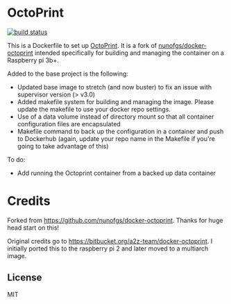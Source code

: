 # OctoPrint

[![build status][travis-image]][travis-url]

This is a Dockerfile to set up [OctoPrint](http://octoprint.org/). It is a fork of [nunofgs/docker-octoprint](https://github.com/nunofgs/docker-octoprint) intended specifically for building and managing the container on a Raspberry pi 3b+. 

Added to the base project is the following:
- Updated base image to stretch (and now buster) to fix an issue with supervisor version (> v3.0)
- Added makefile system for building and managing the image. Please update the makefile to use your docker repo settings.
- Use of a data volume instead of directory mount so that all container configuration files are encapsulated
- Makefile command to back up the configuration in a container and push to Dockerhub (again, update your repo name in the Makefile if you're going to take advantage of this) 

To do:
- Add running the Octoprint container from a backed up data container 

# Credits

Forked from https://github.com/nunofgs/docker-octoprint. Thanks for huge head start on this!

Original credits go to https://bitbucket.org/a2z-team/docker-octoprint. I initially ported this to the raspberry pi 2 and later moved to a multiarch image.

## License

MIT

[travis-image]: https://img.shields.io/travis/nunofgs/docker-octoprint.svg?style=flat-square
[travis-url]: https://travis-ci.org/nunofgs/docker-octoprint
